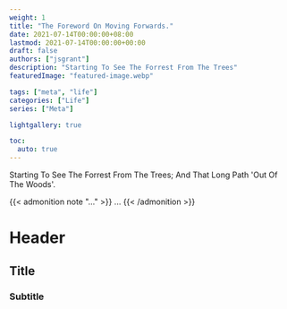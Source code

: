 ```yaml
---
weight: 1
title: "The Foreword On Moving Forwards."
date: 2021-07-14T00:00:00+08:00
lastmod: 2021-07-14T00:00:00+00:00
draft: false
authors: ["jsgrant"]
description: "Starting To See The Forrest From The Trees"
featuredImage: "featured-image.webp"

tags: ["meta", "life"]
categories: ["Life"]
series: ["Meta"]

lightgallery: true

toc:
  auto: true
---
```


Starting To See The Forrest From The Trees; And That Long Path 'Out Of The Woods'.

<!--more-->


{{< admonition note "..." >}}
...
{{< /admonition >}}


# Header
## Title
### Subtitle
